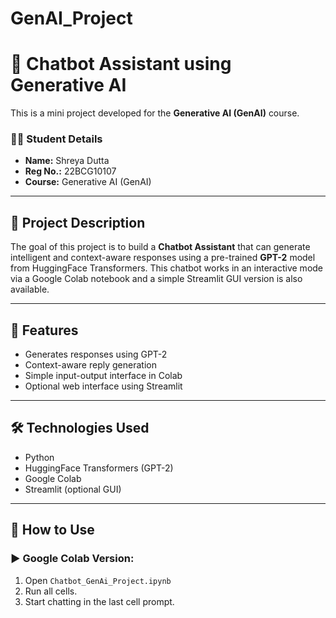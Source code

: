 # GenAI_Project
# 🤖 Chatbot Assistant using Generative AI

This is a mini project developed for the **Generative AI (GenAI)** course.

### 👩‍🎓 Student Details
- **Name:** Shreya Dutta
- **Reg No.:** 22BCG10107 
- **Course:** Generative AI (GenAI)

---

## 📌 Project Description

The goal of this project is to build a **Chatbot Assistant** that can generate intelligent and context-aware responses using a pre-trained **GPT-2** model from HuggingFace Transformers. This chatbot works in an interactive mode via a Google Colab notebook and a simple Streamlit GUI version is also available.

---

## 🧠 Features
- Generates responses using GPT-2
- Context-aware reply generation
- Simple input-output interface in Colab
- Optional web interface using Streamlit

---

## 🛠️ Technologies Used
- Python
- HuggingFace Transformers (GPT-2)
- Google Colab
- Streamlit (optional GUI)

---

## 🚀 How to Use

### ▶️ Google Colab Version:
1. Open `Chatbot_GenAi_Project.ipynb` 
2. Run all cells.
3. Start chatting in the last cell prompt.


